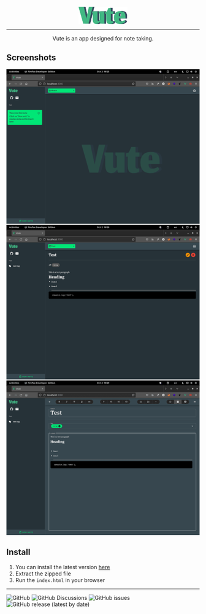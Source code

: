<p align="center">
<img src="src/assets/logo.svg" width="128" align="center">
</p>

---

<p align="center">Vute is an app designed for note taking.</p>

## Screenshots

![Screenshot 1](screenshots/screenshot1.png)
![Screenshot 2](screenshots/screenshot2.png)
![Screenshot 3](screenshots/screenshot3.png)

## Install

1. You can install the latest version [here](https://github.com/KhashayarKhm/vute/releases/latest)
2. Extract the zipped file
3. Run the `index.html` in your browser

---

<p align="center">
 
  ![GitHub](https://img.shields.io/github/license/KhashayarKhm/vute) ![GitHub Discussions](https://img.shields.io/github/discussions/KhashayarKhm/vute) ![GitHub issues](https://img.shields.io/github/issues-raw/KhashayarKhm/vute) ![GitHub release (latest by date)](https://img.shields.io/github/downloads/KhashayarKhm/vute/latest/total)

</p>
